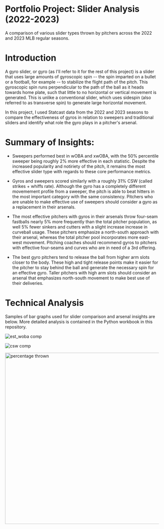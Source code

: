 # Portfolio Project: Slider Analysis (2022-2023)
A comparison of various slider types thrown by pitchers across the 2022 and 2023 MLB regular seasons.

# Introduction

A gyro slider, or gyro (as I'll refer to it for the rest of this project) is a slider that uses large amounts of gyroscopic spin -- the spin imparted on a bullet or a football, for example -- to stabilize the flight path of the pitch. This gyroscopic spin runs perpendicular to the path of the ball as it heads towards home plate, such that little to no horizontal or vertical movement is generated. This is unlike a conventional slider, which uses sidespin (also referred to as transverse spin) to generate large horizontal movement.

In this project, I used Statcast data from the 2022 and 2023 seasons to compare the effectiveness of gyros in relation to sweepers and traditional sliders and identify what role the gyro plays in a pitcher's arsenal.

# Summary of Insights:
- Sweepers performed best in wOBA and xwOBA, with the 50% percentile sweeper being roughly 2% more effective in each statistic. Despite the increased popularity and notiriety of the pitch, it remains the most effective slider type with regards to these core performance metrics.
    
- Gyros and sweepers scored similarly with a roughly 31% CSW (called strikes + whiffs rate). Although the gyro has a completely different movemement profile from a sweeper, the pitch is able to beat hitters in the most important category with the same consistency. Pitchers who are unable to make effective use of sweepers should consider a gyro as a replacement in their arsenals.
    
- The most effective pitchers with gyros in their arsenals throw four-seam fastballs nearly 5% more frequently than the total pitcher population, as well 5% fewer sinkers and cutters with a slight increase increase in curveball usage. These pitchers emphasize a north-south approach with their arsenal, whereas the total pitcher pool incorporates more east-west movement. Pitching coaches should recommend gyros to pitchers with effective four-seams and curves who are in need of a 3rd offering.
    
- The best gyro pitchers tend to release the ball from higher arm slots closer to the body. These high and tight release points make it easier for the pitcher to stay behind the ball and generate the necessary spin for an effective gyro. Taller pitchers with high arm slots should consider an arsenal that emphasizes north-south movement to make best use of their deliveries.

# Technical Analysis
Samples of bar graphs used for slider comparison and arsenal insights are below. More detailed analysis is contained in the Python workbook in this repository.

![est_woba comp](https://github.com/gerson-a/gyro_slider_analysis/assets/142946842/4cd40d77-34de-4e06-a667-7c859a34d9c7)

![csw comp](https://github.com/gerson-a/gyro_slider_analysis/assets/142946842/540dc240-5fc4-44fa-bae2-0a1d95da6d80)

<img width="560" alt="percentage thrown" src="https://github.com/gerson-a/gyro_slider_analysis/assets/142946842/98e54e1e-82ac-40fd-8f39-49449c2a5e30">


